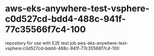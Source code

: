 # aws-eks-anywhere-test-vsphere-c0d527cd-bdd4-488c-941f-77c35566f7c4-100
repository for use with E2E test job aws-eks-anywhere-test-vsphere:c0d527cd-bdd4-488c-941f-77c35566f7c4-100
